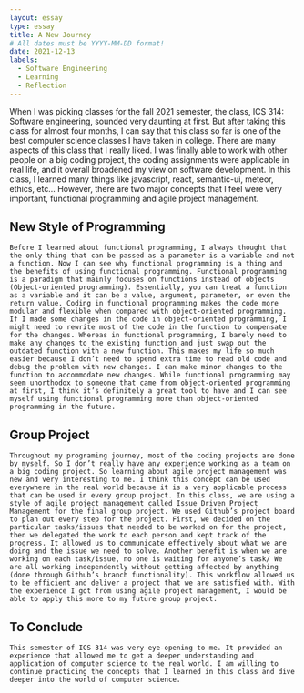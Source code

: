 ```yaml
---
layout: essay
type: essay
title: A New Journey
# All dates must be YYYY-MM-DD format!
date: 2021-12-13
labels:
  - Software Engineering
  - Learning
  - Reflection
---
```


When I was picking classes for the fall 2021 semester, the class, ICS 314: Software engineering, sounded very daunting at first. But after taking this class for almost four months, I can say that this class so far is one of the best computer science classes I have taken in college. There are many aspects of this class that I really liked. I was finally able to work with other people on a big coding project, the coding assignments were applicable in real life, and it overall broadened my view on software development. In this class, I learned many things like javascript, react, semantic-ui, meteor, ethics, etc… However, there are two major concepts that I feel were very important, functional programming and agile project management. 

## New Style of Programming
	Before I learned about functional programming, I always thought that the only thing that can be passed as a parameter is a variable and not a function. Now I can see why functional programming is a thing and the benefits of using functional programming. Functional programming is a paradigm that mainly focuses on functions instead of objects (Object-oriented programming). Essentially, you can treat a function as a variable and it can be a value, argument, parameter, or even the return value. Coding in functional programming makes the code more modular and flexible when compared with object-oriented programming. If I made some changes in the code in object-oriented programming, I might need to rewrite most of the code in the function to compensate for the changes. Whereas in functional programming, I barely need to make any changes to the existing function and just swap out the outdated function with a new function. This makes my life so much easier because I don’t need to spend extra time to read old code and debug the problem with new changes. I can make minor changes to the function to accommodate new changes. While functional programming may seem unorthodox to someone that came from object-oriented programming at first, I think it’s definitely a great tool to have and I can see myself using functional programming more than object-oriented programming in the future.
	
## Group Project
	Throughout my programing journey, most of the coding projects are done by myself. So I don’t really have any experience working as a team on a big coding project. So learning about agile project management was new and very interesting to me. I think this concept can be used everywhere in the real world because it is a very applicable process that can be used in every group project. In this class, we are using a style of agile project management called Issue Driven Project Management for the final group project. We used Github’s project board to plan out every step for the project. First, we decided on the particular tasks/issues that needed to be worked on for the project, then we delegated the work to each person and kept track of the progress. It allowed us to communicate effectively about what we are doing and the issue we need to solve. Another benefit is when we are working on each task/issue, no one is waiting for anyone’s task/ We are all working independently without getting affected by anything (done through Github’s branch functionality). This workflow allowed us to be efficient and deliver a project that we are satisfied with. With the experience I got from using agile project management, I would be able to apply this more to my future group project.
	
## To Conclude
	This semester of ICS 314 was very eye-opening to me. It provided an experience that allowed me to get a deeper understanding and application of computer science to the real world. I am willing to continue practicing the concepts that I learned in this class and dive deeper into the world of computer science.
